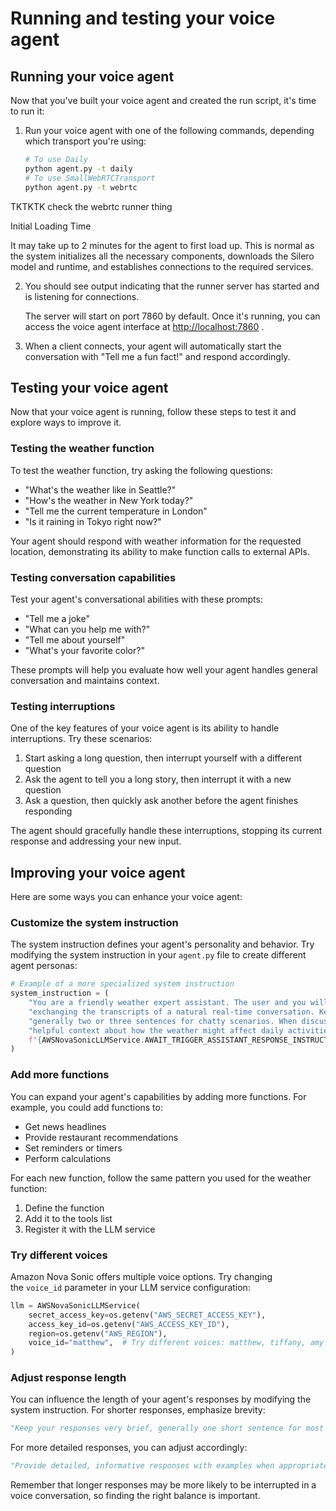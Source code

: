 # Running and testing your voice agent

## Running your voice agent

Now that you've built your voice agent and created the run script, it's time to run it:

1. Run your voice agent with one of the following commands, depending which transport you're using:
    
    ```bash
    # To use Daily
    python agent.py -t daily
    # To use SmallWebRTCTransport
    python agent.py -t webrtc
    ```

TKTKTK check the webrtc runner thing
    

Initial Loading Time

It may take up to 2 minutes for the agent to first load up. This is normal as the system initializes all the necessary components, downloads the Silero model and runtime, and establishes connections to the required services.

2. You should see output indicating that the runner server has started and is listening for connections.
    
    The server will start on port 7860 by default. Once it's running, you can access the voice agent interface at [http://localhost:7860](http://localhost:7860/) .
    
    
3. When a client connects, your agent will automatically start the conversation with "Tell me a fun fact!" and respond accordingly.
    

## Testing your voice agent

Now that your voice agent is running, follow these steps to test it and explore ways to improve it.

### Testing the weather function

To test the weather function, try asking the following questions:

- "What's the weather like in Seattle?"
- "How's the weather in New York today?"
- "Tell me the current temperature in London"
- "Is it raining in Tokyo right now?"

Your agent should respond with weather information for the requested location, demonstrating its ability to make function calls to external APIs.

### Testing conversation capabilities

Test your agent's conversational abilities with these prompts:

- "Tell me a joke"
- "What can you help me with?"
- "Tell me about yourself"
- "What's your favorite color?"

These prompts will help you evaluate how well your agent handles general conversation and maintains context.

### Testing interruptions

One of the key features of your voice agent is its ability to handle interruptions. Try these scenarios:

1. Start asking a long question, then interrupt yourself with a different question
2. Ask the agent to tell you a long story, then interrupt it with a new question
3. Ask a question, then quickly ask another before the agent finishes responding

The agent should gracefully handle these interruptions, stopping its current response and addressing your new input.

## Improving your voice agent

Here are some ways you can enhance your voice agent:

### Customize the system instruction

The system instruction defines your agent's personality and behavior. Try modifying the system instruction in your `agent.py` file to create different agent personas:

```python
# Example of a more specialized system instruction
system_instruction = (
    "You are a friendly weather expert assistant. The user and you will engage in a spoken dialog "
    "exchanging the transcripts of a natural real-time conversation. Keep your responses short, "
    "generally two or three sentences for chatty scenarios. When discussing weather, provide "
    "helpful context about how the weather might affect daily activities. "
    f"{AWSNovaSonicLLMService.AWAIT_TRIGGER_ASSISTANT_RESPONSE_INSTRUCTION}"
)
```

### Add more functions

You can expand your agent's capabilities by adding more functions. For example, you could add functions to:

- Get news headlines
- Provide restaurant recommendations
- Set reminders or timers
- Perform calculations

For each new function, follow the same pattern you used for the weather function:

1. Define the function
2. Add it to the tools list
3. Register it with the LLM service

### Try different voices

Amazon Nova Sonic offers multiple voice options. Try changing the `voice_id` parameter in your LLM service configuration:

```python
llm = AWSNovaSonicLLMService(
    secret_access_key=os.getenv("AWS_SECRET_ACCESS_KEY"),
    access_key_id=os.getenv("AWS_ACCESS_KEY_ID"),
    region=os.getenv("AWS_REGION"),
    voice_id="matthew",  # Try different voices: matthew, tiffany, amy
)
```

### Adjust response length

You can influence the length of your agent's responses by modifying the system instruction. For shorter responses, emphasize brevity:

```python
"Keep your responses very brief, generally one short sentence for most questions."
```

For more detailed responses, you can adjust accordingly:

```python
"Provide detailed, informative responses with examples when appropriate."
```

Remember that longer responses may be more likely to be interrupted in a voice conversation, so finding the right balance is important.
